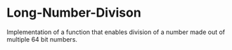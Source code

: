 # Long-Number-Divison
Implementation of a function that enables division of a number made out of multiple 64 bit numbers.
